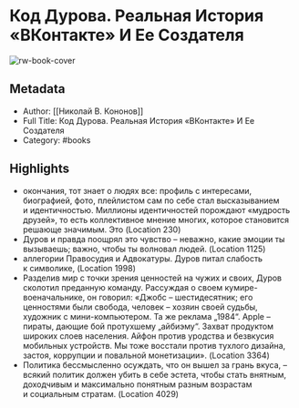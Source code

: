 # Код Дурова. Реальная История «ВКонтакте» И Ее Создателя

![rw-book-cover](https://readwise-assets.s3.amazonaws.com/static/images/default-book-icon-7.09749d3efd49.png)

## Metadata
- Author: [[Николай В. Кононов]]
- Full Title: Код Дурова. Реальная История «ВКонтакте» И Ее Создателя
- Category: #books

## Highlights
- окончания, тот знает о людях все: профиль с интересами, биографией, фото, плейлистом сам по себе стал высказыванием и идентичностью. Миллионы идентичностей порождают «мудрость друзей», то есть коллективное мнение многих, которое становится решающе значимым. Это (Location 230)
- Дуров и правда поощрял это чувство – неважно, какие эмоции ты вызываешь; важно, чтобы ты волновал людей. (Location 1125)
- аллегории Правосудия и Адвокатуры. Дуров питал слабость к символике, (Location 1998)
- Разделив мир с точки зрения ценностей на чужих и своих, Дуров сколотил преданную команду. Рассуждая о своем кумире-военачальнике, он говорил: «Джобс – шестидесятник; его ценностями были свобода, человек – хозяин своей судьбы, художник с мини-компьютером. Та же реклама „1984“. Apple – пираты, дающие бой протухшему „айбиэму“. Захват продуктом широких слоев населения. Айфон против уродства и безвкусия мобильных устройств. Мы тоже восстали против тухлого дизайна, застоя, коррупции и повальной монетизации». (Location 3364)
- Политика бессмысленно осуждать, что он вышел за грань вкуса, – всякий политик должен убить в себе эстета, чтобы стать внятным, доходчивым и максимально понятным разным возрастам и социальным стратам. (Location 4029)
